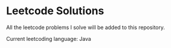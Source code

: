 # Leetcode Solutions
All the leetcode problems I solve will be added to this repository.

Current leetcoding language: Java

